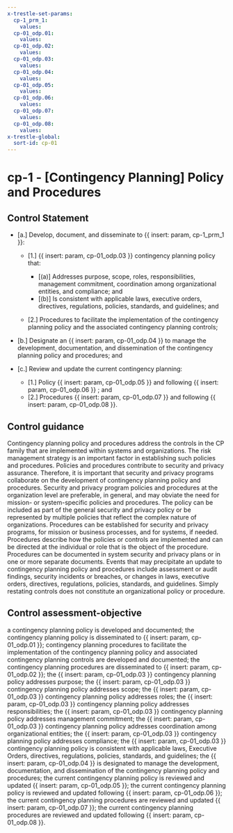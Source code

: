 ```yaml
---
x-trestle-set-params:
  cp-1_prm_1:
    values:
  cp-01_odp.01:
    values:
  cp-01_odp.02:
    values:
  cp-01_odp.03:
    values:
  cp-01_odp.04:
    values:
  cp-01_odp.05:
    values:
  cp-01_odp.06:
    values:
  cp-01_odp.07:
    values:
  cp-01_odp.08:
    values:
x-trestle-global:
  sort-id: cp-01
---
```


# cp-1 - \[Contingency Planning\] Policy and Procedures

## Control Statement

- \[a.\] Develop, document, and disseminate to {{ insert: param, cp-1_prm_1 }}:

  - \[1.\] {{ insert: param, cp-01_odp.03 }} contingency planning policy that:

    - \[(a)\] Addresses purpose, scope, roles, responsibilities, management commitment, coordination among organizational entities, and compliance; and
    - \[(b)\] Is consistent with applicable laws, executive orders, directives, regulations, policies, standards, and guidelines; and

  - \[2.\] Procedures to facilitate the implementation of the contingency planning policy and the associated contingency planning controls;

- \[b.\] Designate an {{ insert: param, cp-01_odp.04 }} to manage the development, documentation, and dissemination of the contingency planning policy and procedures; and

- \[c.\] Review and update the current contingency planning:

  - \[1.\] Policy {{ insert: param, cp-01_odp.05 }} and following {{ insert: param, cp-01_odp.06 }} ; and
  - \[2.\] Procedures {{ insert: param, cp-01_odp.07 }} and following {{ insert: param, cp-01_odp.08 }}.

## Control guidance

Contingency planning policy and procedures address the controls in the CP family that are implemented within systems and organizations. The risk management strategy is an important factor in establishing such policies and procedures. Policies and procedures contribute to security and privacy assurance. Therefore, it is important that security and privacy programs collaborate on the development of contingency planning policy and procedures. Security and privacy program policies and procedures at the organization level are preferable, in general, and may obviate the need for mission- or system-specific policies and procedures. The policy can be included as part of the general security and privacy policy or be represented by multiple policies that reflect the complex nature of organizations. Procedures can be established for security and privacy programs, for mission or business processes, and for systems, if needed. Procedures describe how the policies or controls are implemented and can be directed at the individual or role that is the object of the procedure. Procedures can be documented in system security and privacy plans or in one or more separate documents. Events that may precipitate an update to contingency planning policy and procedures include assessment or audit findings, security incidents or breaches, or changes in laws, executive orders, directives, regulations, policies, standards, and guidelines. Simply restating controls does not constitute an organizational policy or procedure.

## Control assessment-objective

a contingency planning policy is developed and documented;
the contingency planning policy is disseminated to {{ insert: param, cp-01_odp.01 }};
contingency planning procedures to facilitate the implementation of the contingency planning policy and associated contingency planning controls are developed and documented;
the contingency planning procedures are disseminated to {{ insert: param, cp-01_odp.02 }};
the {{ insert: param, cp-01_odp.03 }} contingency planning policy addresses purpose;
the {{ insert: param, cp-01_odp.03 }} contingency planning policy addresses scope;
the {{ insert: param, cp-01_odp.03 }} contingency planning policy addresses roles;
the {{ insert: param, cp-01_odp.03 }} contingency planning policy addresses responsibilities;
the {{ insert: param, cp-01_odp.03 }} contingency planning policy addresses management commitment;
the {{ insert: param, cp-01_odp.03 }} contingency planning policy addresses coordination among organizational entities;
the {{ insert: param, cp-01_odp.03 }} contingency planning policy addresses compliance;
the {{ insert: param, cp-01_odp.03 }} contingency planning policy is consistent with applicable laws, Executive Orders, directives, regulations, policies, standards, and guidelines;
the {{ insert: param, cp-01_odp.04 }} is designated to manage the development, documentation, and dissemination of the contingency planning policy and procedures;
the current contingency planning policy is reviewed and updated {{ insert: param, cp-01_odp.05 }};
the current contingency planning policy is reviewed and updated following {{ insert: param, cp-01_odp.06 }};
the current contingency planning procedures are reviewed and updated {{ insert: param, cp-01_odp.07 }};
the current contingency planning procedures are reviewed and updated following {{ insert: param, cp-01_odp.08 }}.
